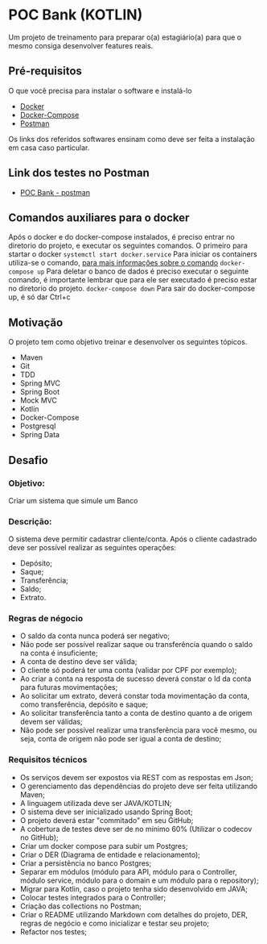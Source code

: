 # POC Bank (KOTLIN)

Um projeto de treinamento para preparar o(a) estagiário(a) para que o mesmo consiga desenvolver features reais.

## Pré-requisitos

O que você precisa para instalar o software e instalá-lo

* [Docker](https://docs.docker.com/install/#backporting)
* [Docker-Compose](https://docs.docker.com/compose/install/#uninstallation)
* [Postman](https://chrome.google.com/webstore/detail/postman/fhbjgbiflinjbdggehcddcbncdddomop?hl=pt-BR)

Os links dos referidos softwares ensinam como deve ser feita a instalação em casa caso particular.
## Link dos testes no Postman

* [POC Bank - postman](https://documenter.getpostman.com/view/5216262/RzfcMWyZ)

## Comandos auxiliares para o docker

Após o docker e do docker-compose instalados, é preciso entrar no diretorio do projeto, e executar os seguintes comandos.
O primeiro para startar o docker
```systemctl start docker.service```
Para iniciar os containers utiliza-se o comando,  [para mais informações sobre o comando](https://docs.docker.com/compose/reference/up/)
```docker-compose up```
Para deletar o banco de dados é preciso executar o seguinte comando, é importante lembrar que para ele ser executado é preciso estar no diretorio do projeto.
```docker-compose down```
Para sair do docker-compose up, é só dar Ctrl+c

## Motivação

O projeto tem como objetivo treinar e desenvolver os seguintes tópicos.

* Maven
* Git
* TDD
* Spring MVC
* Spring Boot
* Mock MVC
* Kotlin
* Docker-Compose
* Postgresql
* Spring Data

## Desafio
### Objetivo:

Criar um sistema que simule um Banco
### Descrição:

O sistema deve permitir cadastrar cliente/conta. Após o cliente cadastrado
deve ser possível realizar as seguintes operações:

* Depósito;
* Saque;
* Transferência;
* Saldo;
* Extrato.

### Regras de négocio

* O saldo da conta nunca poderá ser negativo;
* Não pode ser possível realizar saque ou transferência quando o saldo na conta é
insuficiente;
* A conta de destino deve ser válida;
* O cliente só poderá ter uma conta (validar por CPF por exemplo);
* Ao criar a conta na resposta de sucesso deverá constar o Id da conta para futuras
movimentações;
* Ao solicitar um extrato, deverá constar toda movimentação da conta, como
transferência, depósito e saque;
* Ao solicitar transferência tanto a conta de destino quanto a de origem devem ser
válidas;
* Não pode ser possível realizar uma transferência para você mesmo, ou seja, conta de origem não pode ser igual a conta de destino;

### Requisitos técnicos

* Os serviços devem ser expostos via REST com as respostas em Json;
* O gerenciamento das dependências do projeto deve ser feita utilizando Maven;
* A linguagem utilizada deve ser JAVA/KOTLIN;
* O sistema deve ser inicializado usando Spring Boot;
* O projeto deverá estar "commitado" em seu GitHub;
* A cobertura de testes deve ser de no mínimo 60% (Utilizar o codecov no GitHub);
* Criar um docker compose para subir um Postgres;
* Criar o DER (Diagrama de entidade e relacionamento);
* Criar a persistência no banco Postgres;
* Separar em módulos (módulo para API, módulo para o Controller, módulo service,
módulo para o domain e um módulo para o repository);
* Migrar para Kotlin, caso o projeto tenha sido desenvolvido em JAVA;
* Colocar testes integrados para o Controller;
* Criação das collections no Postman;
* Criar o README utilizando Markdown com detalhes do projeto, DER, regras de
negócio e como inicializar e testar seu projeto;
* Refactor nos testes;
